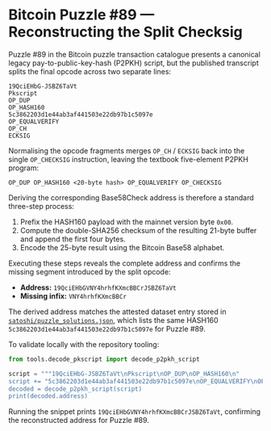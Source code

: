 # Bitcoin Puzzle #89 — Reconstructing the Split Checksig

Puzzle #89 in the Bitcoin puzzle transaction catalogue presents a canonical
legacy pay-to-public-key-hash (P2PKH) script, but the published transcript splits
the final opcode across two separate lines:

```
19QciEHbG-JSBZ6TaVt
Pkscript
OP_DUP
OP_HASH160
5c3862203d1e44ab3af441503e22db97b1c5097e
OP_EQUALVERIFY
OP_CH
ECKSIG
```

Normalising the opcode fragments merges `OP_CH` / `ECKSIG` back into the single
`OP_CHECKSIG` instruction, leaving the textbook five-element P2PKH program:

```
OP_DUP OP_HASH160 <20-byte hash> OP_EQUALVERIFY OP_CHECKSIG
```

Deriving the corresponding Base58Check address is therefore a standard three-step
process:

1. Prefix the HASH160 payload with the mainnet version byte `0x00`.
2. Compute the double-SHA256 checksum of the resulting 21-byte buffer and append
   the first four bytes.
3. Encode the 25-byte result using the Bitcoin Base58 alphabet.

Executing these steps reveals the complete address and confirms the missing
segment introduced by the split opcode:

- **Address:** `19QciEHbGVNY4hrhfKXmcBBCrJSBZ6TaVt`
- **Missing infix:** `VNY4hrhfKXmcBBCr`

The derived address matches the attested dataset entry stored in
[`satoshi/puzzle_solutions.json`](../satoshi/puzzle_solutions.json), which lists
the same HASH160 `5c3862203d1e44ab3af441503e22db97b1c5097e` for Puzzle #89.

To validate locally with the repository tooling:

```python
from tools.decode_pkscript import decode_p2pkh_script

script = """19QciEHbG-JSBZ6TaVt\nPkscript\nOP_DUP\nOP_HASH160\n"
script += "5c3862203d1e44ab3af441503e22db97b1c5097e\nOP_EQUALVERIFY\nOP_CH\nECKSIG"\n
decoded = decode_p2pkh_script(script)
print(decoded.address)
```

Running the snippet prints `19QciEHbGVNY4hrhfKXmcBBCrJSBZ6TaVt`, confirming the
reconstructed address for Puzzle #89.
